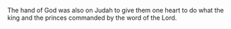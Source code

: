 The hand of God was also on Judah to give them one heart to do what the king and the princes commanded by the word of the Lord.

